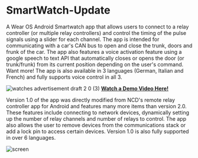 # SmartWatch-Update
A Wear OS Android Smartwatch app that allows users to connect to a relay controller (or multiple relay controllers) and control the timing of the pulse signals using a slider for each channel. The app is intended for communicating with a car's CAN bus to open and close the trunk, doors and frunk of the car. The app also features a voice activation feature using a google speech to text API that automatically closes or opens the door (or trunk/frunk) from its current position depending on the user's command. Want more! The app is also available in 3 languages (German, Italian and French) and fully supports voice control in all 3. 

![watches advertisement draft 2 0 (3)](https://user-images.githubusercontent.com/64051575/149846771-7b4bb7b1-701f-49e6-ac3b-34aeb7e5d0fd.png)
<a href="https://npacey01.wixsite.com/website/smartwatch-feature" target="_blank">**Watch a Demo Video Here!**</a>



Version 1.0 of the app was directly modified from NCD's remote relay controller app for Android and features many more items than version 2.0. These features include connecting to network devices, dynamically setting up the number of relay channels and number of relays to control. The app also allows the user to remove devices from the communications stack or add a lock pin to access certain devices. Version 1.0 is also fully supported in over 6 languages.

![screen](https://user-images.githubusercontent.com/64051575/149846886-4ca66d23-e4c2-4611-82a0-ac5b37b80095.jpg)
